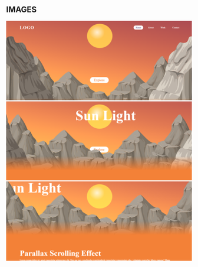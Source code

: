 ## IMAGES

![Home Letra](https://github.com/JohnKTB/parallax-effect-sunset/blob/main/src/design/sunset.png)
![Home Letra](https://github.com/JohnKTB/parallax-effect-sunset/blob/main/src/design/sunset2.png)
![Home Letra](https://github.com/JohnKTB/parallax-effect-sunset/blob/main/src/design/sunset3.png)